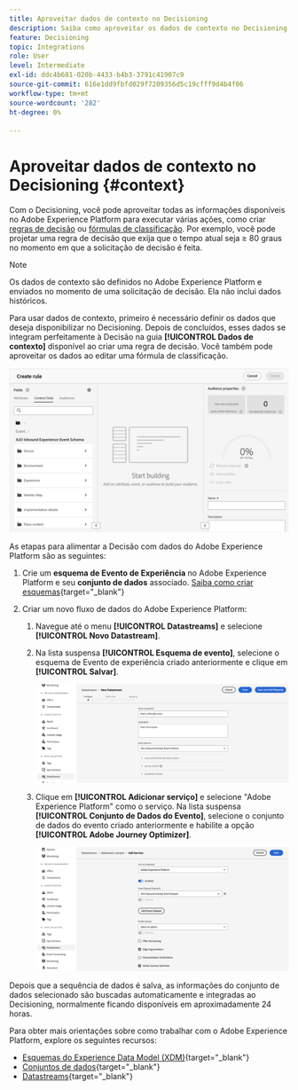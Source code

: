 ```yaml
---
title: Aproveitar dados de contexto no Decisioning
description: Saiba como aproveitar os dados de contexto no Decisioning
feature: Decisioning
topic: Integrations
role: User
level: Intermediate
exl-id: ddc4b681-020b-4433-b4b3-3791c41907c9
source-git-commit: 616e1dd9fbfd029f7209356d5c19cfff9d4b4f06
workflow-type: tm+mt
source-wordcount: '282'
ht-degree: 0%

---
```


# Aproveitar dados de contexto no Decisioning {#context}

Com o Decisioning, você pode aproveitar todas as informações disponíveis no Adobe Experience Platform para executar várias ações, como criar [regras de decisão](rules.md) ou [fórmulas de classificação](ranking.md). Por exemplo, você pode projetar uma regra de decisão que exija que o tempo atual seja ≥ 80 graus no momento em que a solicitação de decisão é feita.

>[!NOTE]
>
>Os dados de contexto são definidos no Adobe Experience Platform e enviados no momento de uma solicitação de decisão. Ela não inclui dados históricos.

Para usar dados de contexto, primeiro é necessário definir os dados que deseja disponibilizar no Decisioning. Depois de concluídos, esses dados se integram perfeitamente à Decisão na guia **[!UICONTROL Dados de contexto]** disponível ao criar uma regra de decisão. Você também pode aproveitar os dados ao editar uma fórmula de classificação.

![](assets/decision-rules-context.png)

As etapas para alimentar a Decisão com dados do Adobe Experience Platform são as seguintes:

1. Crie um **esquema de Evento de Experiência** no Adobe Experience Platform e seu **conjunto de dados** associado. [Saiba como criar esquemas](https://experienceleague.adobe.com/pt-br/docs/experience-platform/xdm/ui/resources/schemas){target="_blank"}

1. Criar um novo fluxo de dados do Adobe Experience Platform:

   1. Navegue até o menu **[!UICONTROL Datastreams]** e selecione **[!UICONTROL Novo Datastream]**.

   1. Na lista suspensa **[!UICONTROL Esquema de evento]**, selecione o esquema de Evento de experiência criado anteriormente e clique em **[!UICONTROL Salvar]**.

      ![](assets/decision-rule-context-datastream.png)

   1. Clique em **[!UICONTROL Adicionar serviço]** e selecione &quot;Adobe Experience Platform&quot; como o serviço. Na lista suspensa **[!UICONTROL Conjunto de Dados do Evento]**, selecione o conjunto de dados do evento criado anteriormente e habilite a opção **[!UICONTROL Adobe Journey Optimizer]**.

      ![](assets/decision-rules-context-datastream-service.png)

Depois que a sequência de dados é salva, as informações do conjunto de dados selecionado são buscadas automaticamente e integradas ao Decisioning, normalmente ficando disponíveis em aproximadamente 24 horas.

Para obter mais orientações sobre como trabalhar com o Adobe Experience Platform, explore os seguintes recursos:

* [Esquemas do Experience Data Model (XDM)](https://experienceleague.adobe.com/pt-br/docs/experience-platform/xdm/schema/composition){target="_blank"}
* [Conjuntos de dados](https://experienceleague.adobe.com/pt-br/docs/experience-platform/catalog/datasets/overview){target="_blank"}
* [Datastreams](https://experienceleague.adobe.com/pt-br/docs/experience-platform/datastreams/overview){target="_blank"}
